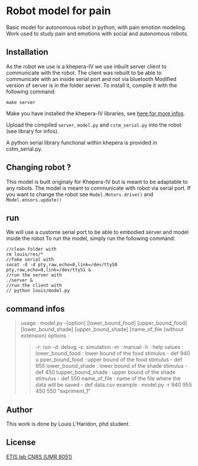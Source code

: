 # Robot model for pain
Basic model for autonomous robot in python, with pain emotion modeling. Work used to study pain and emotions with social and autonomous robots. 

## Installation
As the robot we use is a khepera-IV we use inbuilt server client to communicate with the robot.
The client was rebuilt to be able to communicate with an inside serial port and not via bluetooth
Modified version of server is in the folder server. To install it, compile it with the following command:
```
make server
```
Make you have installed the khepera-IV libraries, see [here for more infos](https://ftp.k-team.com/KheperaIV/software/Gumstix%20COM%20Y/UserManual/Khepera%20IV%20User%20Manual%204.x.pdf).

Upload the compiled ``server``, ``model.py`` and ``cstm_serial.py`` into the robot (see library for infos).

A python serial library functional within khepera is provided in cstm_serial.py.


## Changing robot ?
This model is built originaly for Khepera-IV but is meant to be adaptable to any robots.
The model is meant to communicate with robot via serial port.
If you want to change the robot see ``Model.Motors.drive()`` and ``Model.ensors.update()``

## run

We will use a custome serial port to be able to embodied server and model inside the robot
To run the model, simply run the following command:
```
//clean folder with
rm louis/res/*
//fake serial with
socat -d -d pty,raw,echo=0,link=/dev/ttyS0 pty,raw,echo=0,link=/dev/ttyS1 &
//run the server with
./server &
//run the client with
// python louis/model.py
```

## command infos 

> usage : model.py -[option] [lower_bound_food] [upper_bound_food] [lower_bound_shade] [upper_bound_shade] [name_of_file (without extension)
> options :
>> -r: run
>> -d: debug
>> -s: simulation
>> -m : manual
>> -h : help
> values :
>> lower_bound_food : lower bound of the food stimulus - def 940
>>u pper_bound_food : upper bound of the food stimulus - def 955
>> lower_bound_shade : lower bound of the shade stimulus - def 450
>> tupper_bound_shade : upper bound of the shade stimulus - def 550
>> name_of_file : name of the file where the data will be saved - def data.csv
> example : 
>> model.py -r 940 955 450 550 "expriment_1"


## Author
This work is done by Louis L'Haridon, phd student.

## License
[ETIS lab CNRS (UMR 8051)](https://www.etis-lab.fr/)

